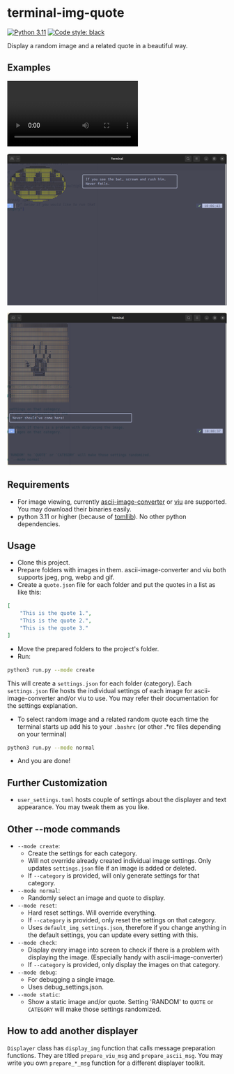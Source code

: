 # terminal-img-quote
[![Python 3.11](https://img.shields.io/badge/python-3.11+-blue.svg)](https://www.python.org/downloads/release/)
[![Code style: black](https://img.shields.io/badge/code%20style-black-000000.svg)](https://github.com/psf/black)

Display a random image and a related quote in a beautiful way. 

## Examples
![Example Video](imgs/ex_video.webm)

![Example Image 1](imgs/ex_1.png)

![Example Image 2](imgs/ex_2.png)

## Requirements
* For image viewing, currently [ascii-image-converter](https://github.com/TheZoraiz/ascii-image-converter/issues?q=is%3Aissue%20state%3Aclosed%20terminal) or [viu](https://github.com/atanunq/viu) are supported. You may download their binaries easily. 
* python 3.11 or higher (because of [tomllib](https://docs.python.org/3/library/tomllib.html)). No other python dependencies.


## Usage
* Clone this project.
* Prepare folders with images in them. ascii-image-converter and viu both supports jpeg, png, webp and gif.
* Create a `quote.json` file for each folder and put the quotes in a list as like this:

```json
[
    "This is the quote 1.",
    "This is the quote 2.",
    "This is the quote 3."
]
```

* Move the prepared folders to the project's folder.
* Run:

```bash
python3 run.py --mode create
```

This will create a `settings.json` for each folder (category). Each `settings.json` file hosts the individual settings of each image for ascii-image-converter and/or viu to use. You may refer their documentation for the settings explanation.

* To select random image and a related random quote each time the terminal starts up add his to your `.bashrc` (or other .*rc files depending on your terminal)

```bash
python3 run.py --mode normal
```

* And you are done!

## Further Customization
* `user_settings.toml` hosts couple of settings about the displayer and text appearance. You may tweak them as you like.


## Other --mode commands
* `--mode create`:
    * Create the settings for each category.
    * Will not override already created individual image settings. Only updates `settings.json` file if an image is added or deleted.
    * If `--category` is provided, will only generate settings for that category.
* `--mode normal`:
    * Randomly select an image and quote to display.
* `--mode reset`:
    * Hard reset settings. Will override everything.
    * If `--category` is provided, only reset the settings on that category.
    * Uses `default_img_settings.json`, therefore if you change anything in the default settings, you can update every setting with this.
* `--mode check`:
    * Display every image into screen to check if there is a problem with displaying the image. (Especially handy with ascii-image-converter)
    * If `--category` is provided, only display the images on that category.
* `--mode debug`:
    * For debugging a single image.
    * Uses debug_settings.json.
* `--mode static`:
    * Show a static image and/or quote. Setting 'RANDOM' to `QUOTE` or `CATEGORY` will make those settings randomized.


## How to add another displayer
`Displayer` class has `display_img` function that calls message preparation functions. They are titled `prepare_viu_msg` and `prepare_ascii_msg`. You may write you own `prepare_*_msg` function for a different displayer toolkit.

